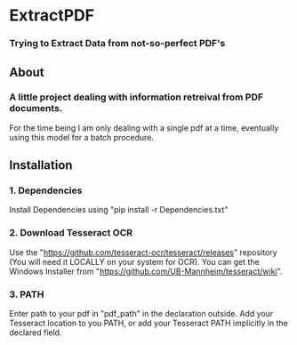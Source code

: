 # ExtractPDF
### Trying to Extract Data from not-so-perfect PDF's

## About
### A little project dealing with information retreival from PDF documents.
For the time being I am only dealing with a single pdf at a time, eventually using this model for a batch procedure. 

## Installation 
### 1. Dependencies
Install Dependencies using "pip install -r Dependencies.txt"
### 2. Download Tesseract OCR 
Use the "https://github.com/tesseract-ocr/tesseract/releases" repository (You will need it LOCALLY on your system for OCR).
You can get the Windows Installer from "https://github.com/UB-Mannheim/tesseract/wiki".
### 3. PATH
Enter path to your pdf in "pdf_path" in the declaration outside.
Add your Tesseract location to you PATH, or add your Tesseract PATH implicitly in the declared field.
